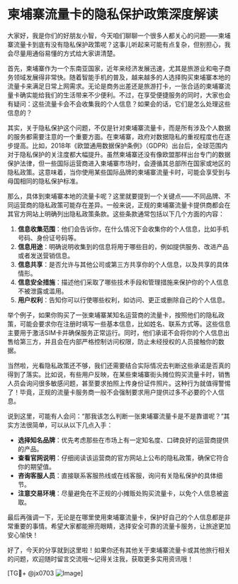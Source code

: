 # 柬埔寨流量卡的隐私保护政策深度解读

大家好，我是你们的好朋友小智，今天咱们聊聊一个很多人都关心的问题——柬埔寨流量卡到底有没有隐私保护政策呢？这事儿听起来可能有点复杂，但别担心，我会尽量用通俗易懂的方式给大家讲清楚。

首先，柬埔寨作为一个东南亚国家，近年来经济发展迅速，尤其是旅游业和电子商务领域发展得非常快。随着智能手机的普及，越来越多的人选择购买柬埔寨本地的流量卡来满足日常上网需求。无论是商务出差还是旅游打卡，一张合适的柬埔寨流量卡确实能给我们的生活带来不少便利。不过，在享受便捷服务的同时，大家也会有疑问：这些流量卡会不会收集我的个人信息？如果会的话，它们是怎么处理这些信息的？

其实，关于隐私保护这个问题，不仅是针对柬埔寨流量卡，而是所有涉及个人数据的服务都需要注意的一个重要方面。在柬埔寨，政府对数据隐私的重视程度也在逐步提高。比如，2018年《欧盟通用数据保护条例》（GDPR）出台后，全球范围内对于隐私保护的关注度都大幅提升。虽然柬埔寨还没有像欧盟那样出台专门的数据保护法律，但一些国际运营商进入柬埔寨市场时，会遵循其总部所在国家或地区的隐私政策。这意味着，当你使用某些国际品牌的柬埔寨流量卡时，可能会享受到与母国相同的隐私保护标准。

那么，具体到柬埔寨本地的流量卡呢？这里就要提到一个关键点——不同品牌、不同运营商的隐私政策可能存在差异。一般来说，正规的柬埔寨流量卡提供商都会在其官方网站上明确列出隐私政策条款。这些条款通常包括以下几个方面的内容：

1. **信息收集范围**：他们会告诉你，在什么情况下会收集你的个人信息，比如手机号码、身份证号码等。
2. **信息用途**：明确说明收集到的信息将用于哪些目的，例如提供服务、改进产品或者发送营销信息。
3. **信息共享**：是否允许与其他公司或第三方共享你的个人信息，以及共享的具体情形。
4. **信息安全措施**：描述他们采取了哪些技术手段和管理措施来保护你的个人信息不被泄露或滥用。
5. **用户权利**：告知你可以行使哪些权利，如访问、更正或删除自己的个人信息。

举个例子，如果你购买了一张柬埔寨某知名运营商的流量卡，按照他们的隐私政策，可能会要求你在注册时填写一些基本信息，比如姓名、联系方式等。这些信息主要用于激活SIM卡并确保服务正常运行。同时，他们承诺不会将你的个人信息出售给第三方，并且会在内部严格控制访问权限，防止未经授权的人员接触你的数据。

当然啦，光看隐私政策还不够，我们还需要结合实际情况去判断这些承诺是否真的得到了落实。比如说，有些用户反映，在某些柬埔寨街头摊位购买流量卡时，销售人员会询问很多敏感问题，甚至要求拍照上传身份证件照片。这种行为就值得警惕了！毕竟，正规的流量卡服务商一般不会强制要求用户提供过多不必要的个人信息。

说到这里，可能有人会问：“那我该怎么判断一张柬埔寨流量卡是不是靠谱呢？”其实方法很简单，可以从以下几点入手：

- **选择知名品牌**：优先考虑那些在市场上有一定知名度、口碑良好的运营商提供的产品。
- **查看官网说明**：仔细阅读该运营商的官方网站上公布的隐私政策，确保它符合你的期望值。
- **咨询客服人员**：直接联系客服热线或在线客服，询问有关隐私保护的具体细节。
- **注意交易环境**：尽量避免在不正规的小摊贩处购买流量卡，以免个人信息被盗取。

最后再强调一下，无论是在哪里使用柬埔寨流量卡，保护好自己的个人信息都是非常重要的事情。希望大家都能擦亮眼睛，选择安全可靠的流量卡服务，让旅途更加安心愉快！

好了，今天的分享就到这里啦！如果你还有其他关于柬埔寨流量卡或其他旅行相关的问题，欢迎随时留言交流哦～记得关注我，获取更多实用资讯哦！

[TG💪+ @jx0703 ![Image](https://github.com/user-attachments/assets/dbca1d08-cadb-493c-b0ec-ad6f7a83f270)]